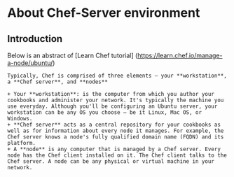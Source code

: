 # About Chef-Server environment

## Introduction

Below is an abstract of [Learn Chef tutorial] (https://learn.chef.io/manage-a-node/ubuntu/)

	
	Typically, Chef is comprised of three elements – your **workstation**, a **Chef server**, and **nodes**
	
	+ Your **workstation**: is the computer from which you author your cookbooks and administer your network. It's typically the machine you use everyday. Although you'll be configuring an Ubuntu server, your workstation can be any OS you choose – be it Linux, Mac OS, or Windows.
	+ **Chef server** acts as a central repository for your cookbooks as well as for information about every node it manages. For example, the Chef server knows a node's fully qualified domain name (FQDN) and its platform.
	+ A **node** is any computer that is managed by a Chef server. Every node has the Chef client installed on it. The Chef client talks to the Chef server. A node can be any physical or virtual machine in your network.

